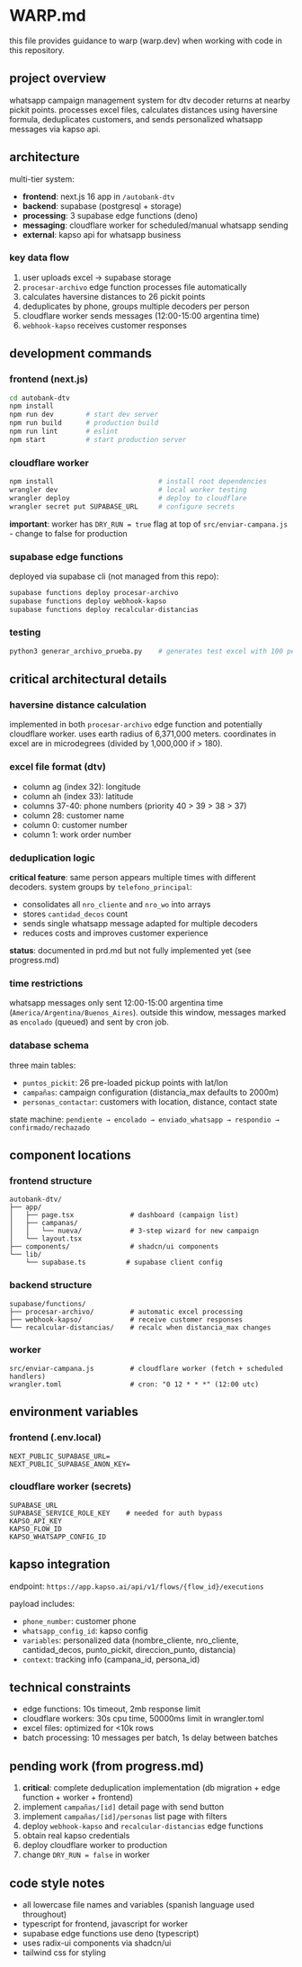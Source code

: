 # WARP.md

this file provides guidance to warp (warp.dev) when working with code in this repository.

## project overview

whatsapp campaign management system for dtv decoder returns at nearby pickit points. processes excel files, calculates distances using haversine formula, deduplicates customers, and sends personalized whatsapp messages via kapso api.

## architecture

multi-tier system:
- **frontend**: next.js 16 app in `/autobank-dtv`
- **backend**: supabase (postgresql + storage)
- **processing**: 3 supabase edge functions (deno)
- **messaging**: cloudflare worker for scheduled/manual whatsapp sending
- **external**: kapso api for whatsapp business

### key data flow
1. user uploads excel → supabase storage
2. `procesar-archivo` edge function processes file automatically
3. calculates haversine distances to 26 pickit points
4. deduplicates by phone, groups multiple decoders per person
5. cloudflare worker sends messages (12:00-15:00 argentina time)
6. `webhook-kapso` receives customer responses

## development commands

### frontend (next.js)
```bash
cd autobank-dtv
npm install
npm run dev        # start dev server
npm run build      # production build
npm run lint       # eslint
npm start          # start production server
```

### cloudflare worker
```bash
npm install                          # install root dependencies
wrangler dev                         # local worker testing
wrangler deploy                      # deploy to cloudflare
wrangler secret put SUPABASE_URL     # configure secrets
```

**important**: worker has `DRY_RUN = true` flag at top of `src/enviar-campana.js` - change to false for production

### supabase edge functions
deployed via supabase cli (not managed from this repo):
```bash
supabase functions deploy procesar-archivo
supabase functions deploy webhook-kapso
supabase functions deploy recalcular-distancias
```

### testing
```bash
python3 generar_archivo_prueba.py    # generates test excel with 100 persons
```

## critical architectural details

### haversine distance calculation
implemented in both `procesar-archivo` edge function and potentially cloudflare worker. uses earth radius of 6,371,000 meters. coordinates in excel are in microdegrees (divided by 1,000,000 if > 180).

### excel file format (dtv)
- column ag (index 32): longitude
- column ah (index 33): latitude
- columns 37-40: phone numbers (priority 40 > 39 > 38 > 37)
- column 28: customer name
- column 0: customer number
- column 1: work order number

### deduplication logic
**critical feature**: same person appears multiple times with different decoders. system groups by `telefono_principal`:
- consolidates all `nro_cliente` and `nro_wo` into arrays
- stores `cantidad_decos` count
- sends single whatsapp message adapted for multiple decoders
- reduces costs and improves customer experience

**status**: documented in prd.md but not fully implemented yet (see progress.md)

### time restrictions
whatsapp messages only sent 12:00-15:00 argentina time (`America/Argentina/Buenos_Aires`). outside this window, messages marked as `encolado` (queued) and sent by cron job.

### database schema
three main tables:
- `puntos_pickit`: 26 pre-loaded pickup points with lat/lon
- `campañas`: campaign configuration (distancia_max defaults to 2000m)
- `personas_contactar`: customers with location, distance, contact state

state machine: `pendiente → encolado → enviado_whatsapp → respondio → confirmado/rechazado`

## component locations

### frontend structure
```
autobank-dtv/
├── app/
│   ├── page.tsx              # dashboard (campaign list)
│   ├── campanas/
│   │   └── nueva/            # 3-step wizard for new campaign
│   └── layout.tsx
├── components/               # shadcn/ui components
└── lib/
    └── supabase.ts          # supabase client config
```

### backend structure
```
supabase/functions/
├── procesar-archivo/         # automatic excel processing
├── webhook-kapso/            # receive customer responses
└── recalcular-distancias/    # recalc when distancia_max changes
```

### worker
```
src/enviar-campana.js         # cloudflare worker (fetch + scheduled handlers)
wrangler.toml                 # cron: "0 12 * * *" (12:00 utc)
```

## environment variables

### frontend (.env.local)
```
NEXT_PUBLIC_SUPABASE_URL=
NEXT_PUBLIC_SUPABASE_ANON_KEY=
```

### cloudflare worker (secrets)
```
SUPABASE_URL
SUPABASE_SERVICE_ROLE_KEY    # needed for auth bypass
KAPSO_API_KEY
KAPSO_FLOW_ID
KAPSO_WHATSAPP_CONFIG_ID
```

## kapso integration

endpoint: `https://app.kapso.ai/api/v1/flows/{flow_id}/executions`

payload includes:
- `phone_number`: customer phone
- `whatsapp_config_id`: kapso config
- `variables`: personalized data (nombre_cliente, nro_cliente, cantidad_decos, punto_pickit, direccion_punto, distancia)
- `context`: tracking info (campana_id, persona_id)

## technical constraints

- edge functions: 10s timeout, 2mb response limit
- cloudflare workers: 30s cpu time, 50000ms limit in wrangler.toml
- excel files: optimized for <10k rows
- batch processing: 10 messages per batch, 1s delay between batches

## pending work (from progress.md)

1. **critical**: complete deduplication implementation (db migration + edge function + worker + frontend)
2. implement `campañas/[id]` detail page with send button
3. implement `campañas/[id]/personas` list page with filters
4. deploy `webhook-kapso` and `recalcular-distancias` edge functions
5. obtain real kapso credentials
6. deploy cloudflare worker to production
7. change `DRY_RUN = false` in worker

## code style notes

- all lowercase file names and variables (spanish language used throughout)
- typescript for frontend, javascript for worker
- supabase edge functions use deno (typescript)
- uses radix-ui components via shadcn/ui
- tailwind css for styling
